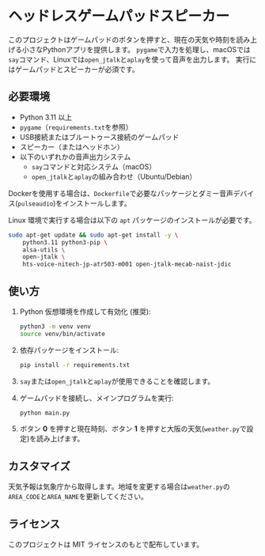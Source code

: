 # ヘッドレスゲームパッドスピーカー

このプロジェクトはゲームパッドのボタンを押すと、現在の天気や時刻を読み上げる小さなPythonアプリを提供します。
`pygame`で入力を処理し、macOSでは`say`コマンド、Linuxでは`open_jtalk`と`aplay`を使って音声を出力します。
実行にはゲームパッドとスピーカーが必須です。

## 必要環境

- Python 3.11 以上
- `pygame`（`requirements.txt`を参照）
- USB接続またはブルートゥース接続のゲームパッド
- スピーカー（またはヘッドホン）
- 以下のいずれかの音声出力システム
  - `say`コマンドと対応システム（macOS）
  - `open_jtalk`と`aplay`の組み合わせ（Ubuntu/Debian）

 Dockerを使用する場合は、`Dockerfile`で必要なパッケージとダミー音声デバイス(`pulseaudio`)をインストールします。

 Linux 環境で実行する場合は以下の `apt` パッケージのインストールが必要です。

 ```bash
 sudo apt-get update && sudo apt-get install -y \
     python3.11 python3-pip \
     alsa-utils \
     open-jtalk \
     hts-voice-nitech-jp-atr503-m001 open-jtalk-mecab-naist-jdic
 ```

## 使い方

1. Python 仮想環境を作成して有効化 (推奨):

   ```bash
   python3 -m venv venv
   source venv/bin/activate
   ```

2. 依存パッケージをインストール:

   ```bash
   pip install -r requirements.txt
   ```
3. `say`または`open_jtalk`と`aplay`が使用できることを確認します。
4. ゲームパッドを接続し、メインプログラムを実行:

   ```bash
   python main.py
   ```

4. ボタン **0** を押すと現在時刻、ボタン **1** を押すと大阪の天気(`weather.py`で設定)を読み上げます。

## カスタマイズ

天気予報は気象庁から取得します。地域を変更する場合は`weather.py`の`AREA_CODE`と`AREA_NAME`を更新してください。

## ライセンス

このプロジェクトは MIT ライセンスのもとで配布しています。
